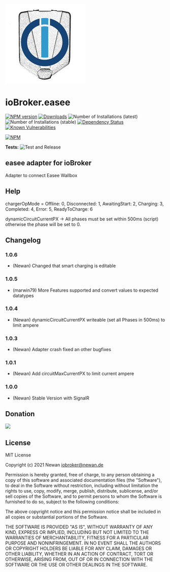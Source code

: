 ![Logo](admin/easee.png)
# ioBroker.easee

[![NPM version](http://img.shields.io/npm/v/iobroker.easee.svg)](https://www.npmjs.com/package/iobroker.easee)
[![Downloads](https://img.shields.io/npm/dm/iobroker.easee.svg)](https://www.npmjs.com/package/iobroker.easee)
![Number of Installations (latest)](http://iobroker.live/badges/easee-installed.svg)
![Number of Installations (stable)](http://iobroker.live/badges/easee-stable.svg)
[![Dependency Status](https://img.shields.io/david/Newan/iobroker.easee.svg)](https://david-dm.org/Newan/iobroker.easee)
[![Known Vulnerabilities](https://snyk.io/test/github/Newan/ioBroker.easee/badge.svg)](https://snyk.io/test/github/Newan/ioBroker.easee)

[![NPM](https://nodei.co/npm/iobroker.easee.png?downloads=true)](https://nodei.co/npm/iobroker.easee/)

**Tests:** ![Test and Release](https://github.com/Newan/ioBroker.easee/workflows/Test%20and%20Release/badge.svg)

## easee adapter for ioBroker

Adapter to connect Easee Wallbox

## Help

chargerOpMode =
    Offline: 0,
    Disconnected: 1,
    AwaitingStart: 2,
    Charging: 3,
    Completed: 4,
    Error: 5,
    ReadyToCharge: 6

dynamicCircuitCurrentPX -> All phases must be set within 500ms (script) otherwise the phase will be set to 0.    

## Changelog
### 1.0.6
* (Newan) Changed that smart charging is editable

### 1.0.5
* (marwin79) More Features supported and convert values to expected datatypes

### 1.0.4
* (Newan) dynamicCircuitCurrentPX writeable (set all Phases in 500ms) to limit ampere 

### 1.0.3
* (Newan) Adapter crash fixed an other bugfixes

### 1.0.1
* (Newan) Add circuitMaxCurrentPX to limit current ampere

### 1.0.0
* (Newan) Stable Version with SignalR


## Donation
[![](https://www.paypalobjects.com/de_DE/DE/i/btn/btn_donateCC_LG.gif)](https://www.paypal.com/cgi-bin/webscr?cmd=_s-xclick&hosted_button_id=L55UBQJKJEUJL)

## License
MIT License

Copyright (c) 2021 Newan <iobroker@newan.de>

Permission is hereby granted, free of charge, to any person obtaining a copy
of this software and associated documentation files (the "Software"), to deal
in the Software without restriction, including without limitation the rights
to use, copy, modify, merge, publish, distribute, sublicense, and/or sell
copies of the Software, and to permit persons to whom the Software is
furnished to do so, subject to the following conditions:

The above copyright notice and this permission notice shall be included in all
copies or substantial portions of the Software.

THE SOFTWARE IS PROVIDED "AS IS", WITHOUT WARRANTY OF ANY KIND, EXPRESS OR
IMPLIED, INCLUDING BUT NOT LIMITED TO THE WARRANTIES OF MERCHANTABILITY,
FITNESS FOR A PARTICULAR PURPOSE AND NONINFRINGEMENT. IN NO EVENT SHALL THE
AUTHORS OR COPYRIGHT HOLDERS BE LIABLE FOR ANY CLAIM, DAMAGES OR OTHER
LIABILITY, WHETHER IN AN ACTION OF CONTRACT, TORT OR OTHERWISE, ARISING FROM,
OUT OF OR IN CONNECTION WITH THE SOFTWARE OR THE USE OR OTHER DEALINGS IN THE
SOFTWARE.